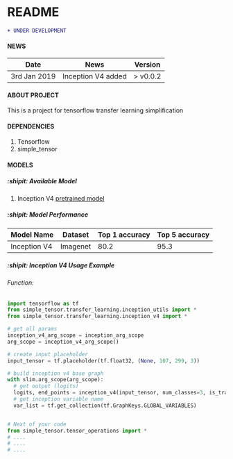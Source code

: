 # README #
```diff
+ UNDER DEVELOPMENT
```
#### NEWS
| Date       |                                                         News                                                                     |     Version       |
| ---------- | -------------------------------------------------------------------------------------------------------------------------------- | ----------------- |
|3rd Jan 2019 | Inception V4 added |       > v0.0.2           |


#### ABOUT PROJECT
This is a project for tensorflow transfer learning simplification

#### DEPENDENCIES
1. Tensorflow 
2. simple_tensor

#### MODELS
##### :shipit: Available Model
1. Inception V4 [pretrained model](http://download.tensorflow.org/models/inception_v4_2016_09_09.tar.gz)

##### :shipit: Model Performance
| Model Name               |                  Dataset                   |   Top 1 accuracy  |  Top 5 accuracy   |
| ------------------------ | ------------------------------------------ | ----------------- |-------------------|
| Inception V4             |                 Imagenet                   |         80.2      |        95.3       |

##### :shipit: Inception V4 Usage Example
###### Function:
```python
import tensorflow as tf
from simple_tensor.transfer_learning.inception_utils import *
from simple_tensor.transfer_learning.inception_v4 import *

# get all params
inception_v4_arg_scope = inception_arg_scope
arg_scope = inception_v4_arg_scope()

# create input placeholder
input_tensor = tf.placeholder(tf.float32, (None, 107, 299, 3))

# build inception v4 base graph
with slim.arg_scope(arg_scope):
  # get output (logits)
  logits, end_points = inception_v4(input_tensor, num_classes=3, is_training=True)
  # get inception variable name
  var_list = tf.get_collection(tf.GraphKeys.GLOBAL_VARIABLES)


# Next of your code
from simple_tensor.tensor_operations import *
# ....
# ....
# ....
```
